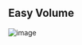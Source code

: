 ## Easy Volume

![image](https://github.com/sholev/easy_volume/assets/14162553/8cde707d-c02b-4ac2-850c-126b56375e86)
